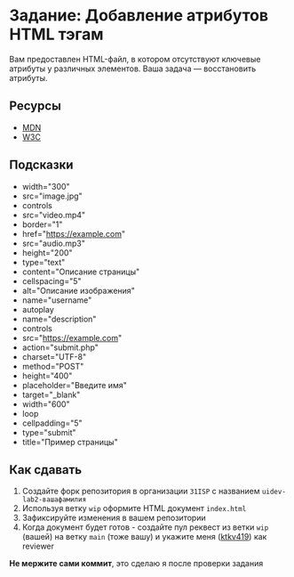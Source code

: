 # Задание: Добавление атрибутов HTML тэгам

Вам предоставлен HTML-файл, в котором отсутствуют ключевые атрибуты у различных элементов. Ваша задача — восстановить атрибуты.

## Ресурсы

- [MDN](https://developer.mozilla.org/ru/docs/Web/HTML/Attributes)
- [W3C](https://www.w3schools.com/)

## Подсказки

- width="300"
- src="image.jpg"
- controls
- src="video.mp4"
- border="1"
- href="https://example.com"
- src="audio.mp3"
- height="200"
- type="text"
- content="Описание страницы"
- cellspacing="5"
- alt="Описание изображения"
- name="username"
- autoplay
- name="description"
- controls
- src="https://example.com"
- action="submit.php"
- charset="UTF-8"
- method="POST"
- height="400"
- placeholder="Введите имя"
- target="\_blank"
- width="600"
- loop
- cellpadding="5"
- type="submit"
- title="Пример страницы"

## Как сдавать

1. Создайте форк репозитория в организации `31ISP` с названием `uidev-lab2-вашафамилия`
2. Используя ветку `wip` оформите HTML документ `index.html`
3. Зафиксируйте изменения в вашем репозитории
4. Когда документ будет готов - создайте пул реквест из ветки `wip` (вашей) на ветку `main` (тоже вашу) и укажите меня ([ktkv419](https://github.com/ktkv419)) как reviewer

**Не мержите сами коммит**, это сделаю я после проверки задания
